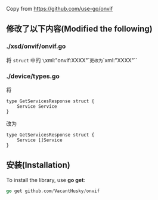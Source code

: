 Copy from https://github.com/use-go/onvif

## 修改了以下内容(Modified the following)

### ./xsd/onvif/onvif.go
将 `struct` 中的 `\`xml:"onvif:XXXX"\`` 更改为 `\`xml:"XXXX"\``

### ./device/types.go
将
```golang
type GetServicesResponse struct {
	Service Service
}
```
改为
```golang
type GetServicesResponse struct {
	Service []Service
}
```

## 安装(Installation)

To install the library,  use **go get**:

```go
go get github.com/VacantHusky/onvif
```